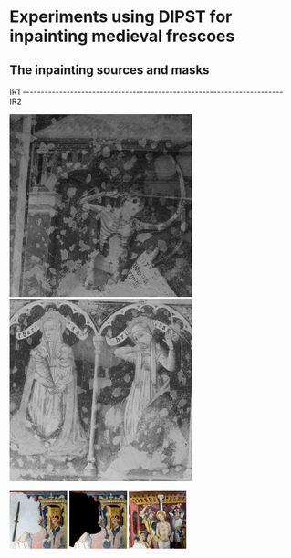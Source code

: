 # Experiments using DIPST for inpainting medieval frescoes
## The inpainting sources and masks 
IR1 ----------------------------------------------------------------------- IR2 


![IR1](https://github.com/fmerizzi/DIPST_inpainting/blob/main/inpainting_sources/IR-1GIF.gif)
![IR2](https://github.com/fmerizzi/DIPST_inpainting/blob/main/inpainting_sources/IR-2GIF.gif)



<img src="https://github.com/fmerizzi/DIPST_inpainting/blob/main/inpainting_sources/DSC_0148crop1.jpeg" width=20% height=20%>

<img src="https://github.com/fmerizzi/DIPST_inpainting/blob/main/inpainting_sources/DSC_0148crop1_mask%26image.jpeg" width=20% height=20%>

<img src="https://github.com/fmerizzi/DIPST_inpainting/blob/main/inpainting_sources/DSC_0148crop2.jpeg" width=20% height=20%>
